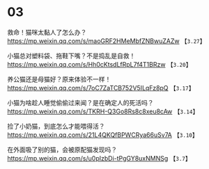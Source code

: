 
# 03

救命！猫咪太黏人了怎么办？ https://mp.weixin.qq.com/s/maoGRF2HMeMbfZNBwuZAZw  【`3.27`】

小猫总对塑料袋、拖鞋下嘴？不是捣乱是自救！ https://mp.weixin.qq.com/s/Hh0cKtsdLfRpL7f4T1BRzw  【`3.20`】

养公猫还是母猫好？原来体验不一样！ https://mp.weixin.qq.com/s/7oC7ZaTCB752V5ILqFz8pQ  【`3.17`】

小猫为啥趁人睡觉偷偷过来闻？是在确定人的死活吗？ https://mp.weixin.qq.com/s/TKRH-Q3Go8Rs8c8xeu8cAw  【`3.14`】

捡了小奶猫，到底怎么才能喂得活？ https://mp.weixin.qq.com/s/21L4QKQfBPWCRya66uSv7A  【`3.10`】

在外面吸了别的猫，会被原配猫发现吗？ https://mp.weixin.qq.com/s/u0pIzbDi-tPgGY8uxNMNSg  【`3.7`】
